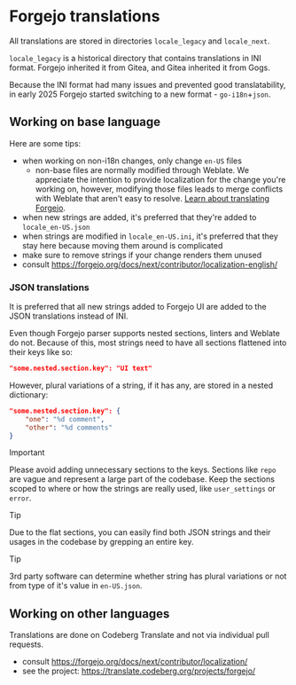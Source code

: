 # Forgejo translations

All translations are stored in directories `locale_legacy` and `locale_next`.

`locale_legacy` is a historical directory that contains translations in INI format. Forgejo inherited it from Gitea, and Gitea inherited it from Gogs.

Because the INI format had many issues and prevented good translatability, in early 2025 Forgejo started switching to a new format - `go-i18n`+`json`.

## Working on base language

Here are some tips:
* when working on non-i18n changes, only change `en-US` files
  * non-base files are normally modified through Weblate. We appreciate the intention to provide localization for the change you're working on, however, modifying those files leads to merge conflicts with Weblate that aren't easy to resolve. [Learn about translating Forgejo](#working-on-other-languages).
* when new strings are added, it's preferred that they're added to `locale_en-US.json`
* when strings are modified in `locale_en-US.ini`, it's preferred that they stay here because moving them around is complicated
* make sure to remove strings if your change renders them unused
* consult https://forgejo.org/docs/next/contributor/localization-english/

### JSON translations

It is preferred that all new strings added to Forgejo UI are added to the JSON translations instead of INI.

Even though Forgejo parser supports nested sections, linters and Weblate do not. Because of this, most strings need to have all sections flattened into their keys like so:
```json
"some.nested.section.key": "UI text"
```

However, plural variations of a string, if it has any, are stored in a nested dictionary:
```json
"some.nested.section.key": {
    "one": "%d comment",
    "other": "%d comments"
}
```

> [!IMPORTANT]
> Please avoid adding unnecessary sections to the keys. Sections like `repo` are vague and represent a large part of the codebase. Keep the sections scoped to where or how the strings are really used, like `user_settings` or `error`.

> [!TIP]
> Due to the flat sections, you can easily find both JSON strings and their usages in the codebase by grepping an entire key.

> [!TIP]
> 3rd party software can determine whether string has plural variations or not from type of it's value in `en-US.json`.

## Working on other languages

Translations are done on Codeberg Translate and not via individual pull requests.

* consult https://forgejo.org/docs/next/contributor/localization/
* see the project: https://translate.codeberg.org/projects/forgejo/
